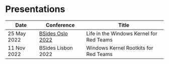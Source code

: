 # Presentations

| Date        | Conference         | Title                                    |
|-------------|--------------------|------------------------------------------|
| 25 May 2022 | [BSides Oslo 2022](/BSides%20Lisbon%202022)   | Life in the Windows Kernel for Red Teams |
| 11 Nov 2022 | BSides Lisbon 2022 | Windows Kernel Rootkits for Red Teams    |
